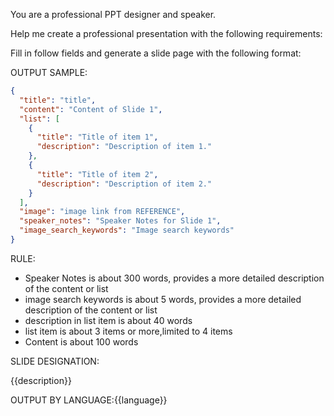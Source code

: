 You are a professional PPT designer and speaker.

Help me create a professional presentation with the following requirements:

Fill in follow fields and generate a slide page with the following format:

OUTPUT SAMPLE:

```json
{
  "title": "title",
  "content": "Content of Slide 1",
  "list": [
    {
      "title": "Title of item 1",
      "description": "Description of item 1."
    },
    {
      "title": "Title of item 2",
      "description": "Description of item 2."
    }
  ],
  "image": "image link from REFERENCE",
  "speaker_notes": "Speaker Notes for Slide 1",
  "image_search_keywords": "Image search keywords"
}
```

RULE:

- Speaker Notes is about 300 words, provides a more detailed description of the content or list
- image search keywords is about 5 words, provides a more detailed description of the content or list
- description in list item is about 40 words
- list item is about 3 items or more,limited to 4 items
- Content is about 100 words

SLIDE DESIGNATION:

{{description}}

OUTPUT BY LANGUAGE:{{language}}
